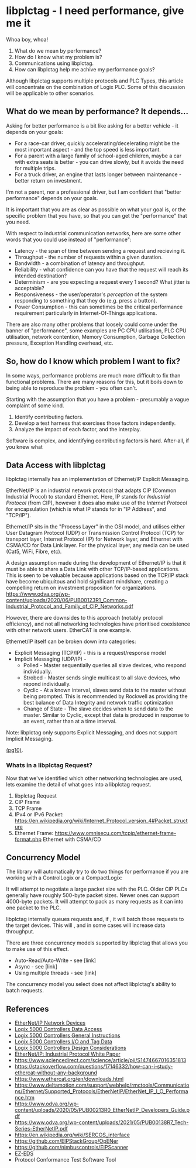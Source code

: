 # libplctag - I need performance, give me it

Whoa boy, whoa! 

1. What do we mean by performance?
2. How do I know what my problem is?
3. Communications using libplctag.
4. How can libplctag help me achive my performance goals?

Although libplctag supports multiple protocols and PLC Types, this article will concentrate on the combination of Logix PLC. Some of this discussion will be applicable to other scenarios.

## What do we mean by performance? It depends...

Asking for better performance is a bit like asking for a better vehicle - it depends on your goals:

* For a race-car driver, quickly accelerating/decelerating might be the most important aspect - and the top speed is less important.
* For a parent with a large family of school-aged children, maybe a car with extra seats is better - you can drive slowly, but it avoids the need for multiple trips.
* For a truck driver, an engine that lasts longer between maintenance - better return on investment.

I'm not a parent, nor a professional driver, but I am confident that "better performance" depends on your goals.

It is important that you are as clear as possible on what your goal is, or the specific problem that you have, so that you can get the "performance" that you need.

With respect to industrial communication networks, here are some other words that you could use instead of "performance":

* Latency - the span of time between sending a request and recieving it.
* Throughput - the number of requests within a given duration.
* Bandwidth - a combination of latency and throughput.
* Reliability - what confidence can you have that the request will reach its intended destination?
* Determinism - are you expecting a request every 1 second? What jitter is acceptable?
* Responsiveness - the user/operator's _perception_ of the system responding to something that they do (e.g. press a button).
* Power Consumption - this can sometimes be the critical performance requirement  particularly in Internet-Of-Things applications.

There are also many other problems that loosely could come under the banner of "performance", some examples are PC CPU utilisation, PLC CPU utilisation, network contention, Memory Consumption, Garbage Collection pressure, Exception Handling overhead, etc.

## So, how do I know which problem I want to fix?

In some ways, performance problems are much more difficult to fix than functional problems.
There are many reasons for this, but it boils down to being able to reproduce the problem - you often can't.

Starting with the assumption that you have a problem - presumably a vague complaint of some kind.

1. Identify contributing factors.
2. Develop a test harness that exercises those factors independently.
3. Analyze the impact of each factor, and the interplay.



Software is complex, and identifying contributing factors is hard.
After-all, if you knew what



## Data Access with libplctag

libplctag internally has an implementation of Ethernet/IP Explicit Messaging.

EtherNet/IP  is an industrial network protocol that adapts CIP (Common Industrial Procol) to standard Ethernet.
Here, IP stands for _Industrial Protocol_ (from CIP), however it does also make use of the _Internet Protocol_ for encapsulation (which is what IP stands for in "IP Address", and "TCP/IP").

Ethernet/IP sits in the "Process Layer" in the OSI model, and utilises either User Datagram Protocol (UDP) or Transmission Control Protocol (TCP) for transport layer, Internet Protocol (IP) for Network layer, and Ethernet with CSMA/CD for Data Link layer. For the physical layer, any media can be used (Cat5, WiFi, Fibre, etc).

A design assumption made during the development of Ethernet/IP is that it must be able to share a Data Link with other TCP/IP-based applications. This is seen to be valuable because applications based on the TCP/IP stack have become ubiquitous and hold significant mindshare, creating a compelling return on investment proposition for organizations.
https://www.odva.org/wp-content/uploads/2020/06/PUB00123R1_Common-Industrial_Protocol_and_Family_of_CIP_Networks.pdf

However, there are downsides to this approach (notably protocol efficiency), and not all networking technologies have prioritised coexistence with other network users. EtherCAT is one example.

Ethernet/IP itself can be broken down into categories:
* Explicit Messaging (TCP/IP) - this is a request/response model
* Implicit Messaging (UDP/IP) - 
    * Polled - Master sequentially queries all slave devices, who respond individually. 
    * Strobed - Master sends single multicast to all slave devices, who repond individually.
    * Cyclic - At a known interval, slaves send data to the master without being prompted. This is recommended by Rockwell as providing the best balance of Data Integrity and network traffic optimization 
    * Change of State - The slave decides when to send data to the master. Similar to Cyclic, except that data is produced in response to an event, rather than at a time interval. 

Note: libplctag only supports Explicit Messaging, and does not support Implicit Messaging.

[(pg10)](https://literature.rockwellautomation.com/idc/groups/literature/documents/wp/enet-wp001_-en-p.pdf).


### Whats in a libplctag Request?

Now that we've identified which other networking technologies are used, lets examine the detail of what goes into a libplctag request.

1. libplctag Request
2. CIP Frame
3. TCP Frame
4. IPv4 or IPv6 Packet: https://en.wikipedia.org/wiki/Internet_Protocol_version_4#Packet_structure
5. Ethernet Frame: https://www.omnisecu.com/tcpip/ethernet-frame-format.php
   Ethernet with CSMA/CD




## Concurrency Model

The library will automatically try to do two things for performance if you are working with a ControlLogix or a CompactLogix:

It will attempt to negotiate a large packet size with the PLC. Older CIP PLCs generally have roughly 500-byte packet sizes. Newer ones can support 4000-byte packets.
It will attempt to pack as many requests as it can into one packet to the PLC.

libplctag internally queues requests and, if <insert heuristic here>, it will batch those requests to the target devices.
This will <explain mechanism>, and in some cases will increase data throughput.

There are three concurrency models supported by libplctag that allows you to make use of this effect.
* Auto-Read/Auto-Write - see [link]
* Async - see [link]
* Using multiple threads - see [link]

The concurrency model you select does not affect libplctag's ability to batch requests.
  
  
  
## References
   
* [EtherNet/IP Network Devices](https://literature.rockwellautomation.com/idc/groups/literature/documents/um/enet-um006_-en-p.pdf)   
* [Logix 5000 Controllers Data Access](https://literature.rockwellautomation.com/idc/groups/literature/documents/pm/1756-pm020_-en-p.pdf)
* [Logix 5000 Controllers General Instructions](https://literature.rockwellautomation.com/idc/groups/literature/documents/rm/1756-rm003_-en-p.pdf)
* [Logix 5000 Controllers I/O and Tag Data](https://literature.rockwellautomation.com/idc/groups/literature/documents/pm/1756-pm004_-en-p.pdf)
* [Logix 5000 Controllers Design Considerations](https://literature.rockwellautomation.com/idc/groups/literature/documents/rm/1756-rm094_-en-p.pdf)
* [EtherNet/IP: Industrial Protocol White Paper](https://literature.rockwellautomation.com/idc/groups/literature/documents/wp/enet-wp001_-en-p.pdf)
* https://www.sciencedirect.com/science/article/pii/S1474667016351813
* https://stackoverflow.com/questions/17146332/how-can-i-study-ethercat-without-any-background  
* https://www.ethercat.org/en/downloads.html
* https://www.deltamotion.com/support/webhelp/rmctools/Communications/Ethernet/Supported_Protocols/EtherNetIP/EtherNet_IP_I_O_Performance.htm
* https://www.odva.org/wp-content/uploads/2020/05/PUB00213R0_EtherNetIP_Developers_Guide.pdf
* https://www.odva.org/wp-content/uploads/2021/05/PUB00138R7_Tech-Series-EtherNetIP.pdf   
* https://en.wikipedia.org/wiki/SERCOS_interface
* https://github.com/EIPStackGroup/OpENer
* https://github.com/nimbuscontrols/EIPScanner
* [EZ-EDS](https://www.odva.org/subscriptions-services/additional-tools/ez-eds-download/)
* Protocol Conformance Test Software Tool
